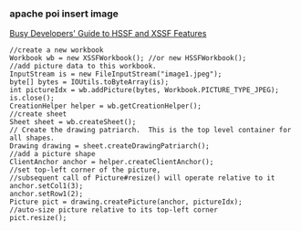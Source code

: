 ### apache poi insert image 


[Busy Developers' Guide to HSSF and XSSF Features](http://poi.apache.org/components/spreadsheet/quick-guide.html#Images "Busy Developers' Guide to HSSF and XSSF Features")


 

```
//create a new workbook
Workbook wb = new XSSFWorkbook(); //or new HSSFWorkbook();
//add picture data to this workbook.
InputStream is = new FileInputStream("image1.jpeg");
byte[] bytes = IOUtils.toByteArray(is);
int pictureIdx = wb.addPicture(bytes, Workbook.PICTURE_TYPE_JPEG);
is.close();
CreationHelper helper = wb.getCreationHelper();
//create sheet
Sheet sheet = wb.createSheet();
// Create the drawing patriarch.  This is the top level container for all shapes.
Drawing drawing = sheet.createDrawingPatriarch();
//add a picture shape
ClientAnchor anchor = helper.createClientAnchor();
//set top-left corner of the picture,
//subsequent call of Picture#resize() will operate relative to it
anchor.setCol1(3);
anchor.setRow1(2);
Picture pict = drawing.createPicture(anchor, pictureIdx);
//auto-size picture relative to its top-left corner
pict.resize();

```
